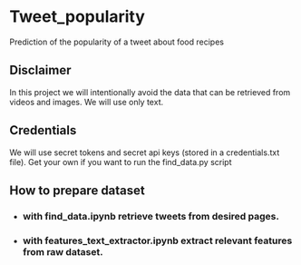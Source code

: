 # Tweet_popularity
Prediction of the popularity of a tweet about food recipes

## Disclaimer
In this project we will intentionally avoid the data that can be retrieved from videos and images.
We will use only text.

## Credentials
We will use secret tokens and secret api keys (stored in a credentials.txt file).
Get your own if you want to run the find_data.py script

## How to prepare dataset
- ### with find_data.ipynb retrieve tweets from desired pages.
- ### with features_text_extractor.ipynb extract relevant features from raw dataset.